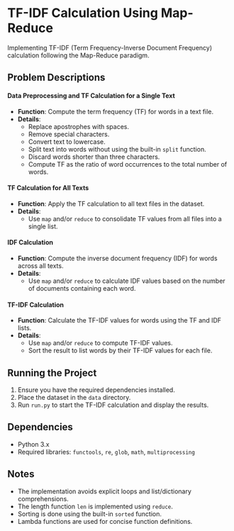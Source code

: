 # TF-IDF Calculation Using Map-Reduce

Implementing TF-IDF (Term Frequency-Inverse Document Frequency) calculation following the Map-Reduce paradigm.

## Problem Descriptions

#### Data Preprocessing and TF Calculation for a Single Text
- **Function**: Compute the term frequency (TF) for words in a text file.
- **Details**: 
  - Replace apostrophes with spaces.
  - Remove special characters.
  - Convert text to lowercase.
  - Split text into words without using the built-in `split` function.
  - Discard words shorter than three characters.
  - Compute TF as the ratio of word occurrences to the total number of words.

#### TF Calculation for All Texts
- **Function**: Apply the TF calculation to all text files in the dataset.
- **Details**: 
  - Use `map` and/or `reduce` to consolidate TF values from all files into a single list.

#### IDF Calculation
- **Function**: Compute the inverse document frequency (IDF) for words across all texts.
- **Details**: 
  - Use `map` and/or `reduce` to calculate IDF values based on the number of documents containing each word.

#### TF-IDF Calculation
- **Function**: Calculate the TF-IDF values for words using the TF and IDF lists.
- **Details**: 
  - Use `map` and/or `reduce` to compute TF-IDF values.
  - Sort the result to list words by their TF-IDF values for each file.

## Running the Project
1. Ensure you have the required dependencies installed.
2. Place the dataset in the `data` directory.
3. Run `run.py` to start the TF-IDF calculation and display the results.

## Dependencies
- Python 3.x
- Required libraries: `functools`, `re`, `glob`, `math`, `multiprocessing`

## Notes
- The implementation avoids explicit loops and list/dictionary comprehensions.
- The length function `len` is implemented using `reduce`.
- Sorting is done using the built-in `sorted` function.
- Lambda functions are used for concise function definitions.
